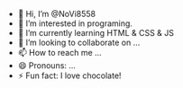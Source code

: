 - 👋 Hi, I’m @NoVi8558
- 👀 I’m interested in programing.
- 🌱 I’m currently learning HTML & CSS & JS
- 💞️ I’m looking to collaborate on ...
- 📫 How to reach me ...
- 😄 Pronouns: ...
- ⚡ Fun fact: I love chocolate!

<!---
NoVi8558/NoVi8558 is a ✨ special ✨ repository because its `README.md` (this file) appears on your GitHub profile.
You can click the Preview link to take a look at your changes.
--->
